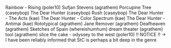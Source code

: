 Rainbow - Rising (poler10)
Sufjan Stevens (agrathem)
Porcupine Tree (caseybop)
The Dear Hunter (caseybop)
Rush (caseybop)
The Dear Hunter - The Acts (kae)
The Dear Hunter - Color Spectrum (kae)
The Dear Hunter - Antimai (kae)
Rototypical (agrathem)
Jane Remover (agrathem)
Deafheaven (agrathem)
Sketches of Spain (whereishumhum)
dream theater (agrathem)
tool (agrathem)
slice the cake - odyssey to the west (poler10) !! NOTICE !!
-> I have been reliably informed that StC is perhaps a bit deep in the genre